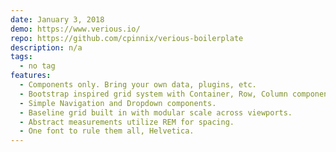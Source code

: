 ```yaml
---
date: January 3, 2018
demo: https://www.verious.io/
repo: https://github.com/cpinnix/verious-boilerplate
description: n/a
tags:
  - no tag
features:
  - Components only. Bring your own data, plugins, etc.
  - Bootstrap inspired grid system with Container, Row, Column components.
  - Simple Navigation and Dropdown components.
  - Baseline grid built in with modular scale across viewports.
  - Abstract measurements utilize REM for spacing.
  - One font to rule them all, Helvetica.
---
```

